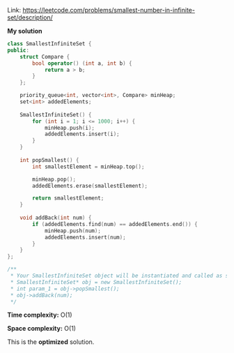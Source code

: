 Link: https://leetcode.com/problems/smallest-number-in-infinite-set/description/

**My solution**

```cpp
class SmallestInfiniteSet {
public:
    struct Compare {
        bool operator() (int a, int b) {
            return a > b;
        }
    };

    priority_queue<int, vector<int>, Compare> minHeap;
    set<int> addedElements;
    
    SmallestInfiniteSet() {
        for (int i = 1; i <= 1000; i++) {
            minHeap.push(i);
            addedElements.insert(i);
        }
    }
    
    int popSmallest() {
        int smallestElement = minHeap.top();

        minHeap.pop();
        addedElements.erase(smallestElement);

        return smallestElement;
    }
    
    void addBack(int num) {
        if (addedElements.find(num) == addedElements.end()) {
            minHeap.push(num);
            addedElements.insert(num);
        }
    }
};

/**
 * Your SmallestInfiniteSet object will be instantiated and called as such:
 * SmallestInfiniteSet* obj = new SmallestInfiniteSet();
 * int param_1 = obj->popSmallest();
 * obj->addBack(num);
 */
 ```

 **Time complexity:** O(1)

 **Space complexity:** O(1)

 This is the **optimized** solution.